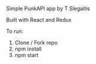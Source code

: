 Simple PunkAPI app by T Slegaitis

Built with React and Redux

To run:
1) Clone / Fork repo
2) npm install
3) npm start


